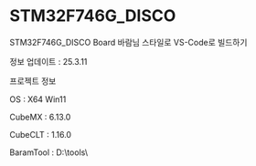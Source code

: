 # STM32F746G_DISCO
STM32F746G_DISCO Board 바람님 스타일로 VS-Code로 빌드하기 


정보 업데이트  : 25.3.11


프로젝트 정보


OS         : X64 Win11

CubeMX     : 6.13.0

CubeCLT    : 1.16.0

BaramTool  : D:\tools\


